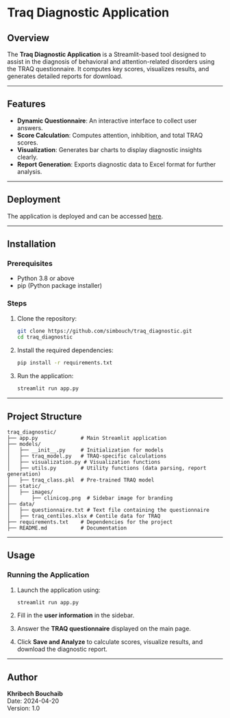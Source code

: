 
# Traq Diagnostic Application

## Overview

The **Traq Diagnostic Application** is a Streamlit-based tool designed to assist in the diagnosis of behavioral and attention-related disorders using the TRAQ questionnaire. It computes key scores, visualizes results, and generates detailed reports for download.

---

## Features

- **Dynamic Questionnaire**: An interactive interface to collect user answers.
- **Score Calculation**: Computes attention, inhibition, and total TRAQ scores.
- **Visualization**: Generates bar charts to display diagnostic insights clearly.
- **Report Generation**: Exports diagnostic data to Excel format for further analysis.

---

## Deployment

The application is deployed and can be accessed [here](https://traq-fast.streamlit.app/).

---

## Installation

### Prerequisites
- Python 3.8 or above
- pip (Python package installer)

### Steps

1. Clone the repository:
   ```bash
   git clone https://github.com/simbouch/traq_diagnostic.git
   cd traq_diagnostic
   ```

2. Install the required dependencies:
   ```bash
   pip install -r requirements.txt
   ```

3. Run the application:
   ```bash
   streamlit run app.py
   ```

---

## Project Structure

```
traq_diagnostic/
├── app.py              # Main Streamlit application
├── models/
│   ├── __init__.py     # Initialization for models
│   ├── traq_model.py   # TRAQ-specific calculations
│   ├── visualization.py # Visualization functions
│   ├── utils.py        # Utility functions (data parsing, report generation)
│   ├── traq_class.pkl  # Pre-trained TRAQ model
├── static/
│   ├── images/
│       ├── clinicog.png  # Sidebar image for branding
├── data/
│   ├── questionnaire.txt # Text file containing the questionnaire
│   ├── traq_centiles.xlsx # Centile data for TRAQ
├── requirements.txt    # Dependencies for the project
├── README.md           # Documentation
```

---

## Usage

### Running the Application

1. Launch the application using:
   ```bash
   streamlit run app.py
   ```

2. Fill in the **user information** in the sidebar.

3. Answer the **TRAQ questionnaire** displayed on the main page.

4. Click **Save and Analyze** to calculate scores, visualize results, and download the diagnostic report.

---

## Author

**Khribech Bouchaib**  
Date: 2024-04-20  
Version: 1.0
